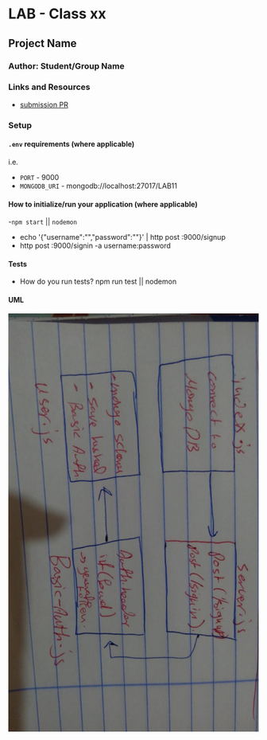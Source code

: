 # LAB - Class xx

## Project Name

### Author: Student/Group Name

### Links and Resources

- [submission PR](https://github.com/Saja-401-advanced-javascript/class-11/pull/3)


### Setup

#### `.env` requirements (where applicable)

i.e.

- `PORT` - 9000
- `MONGODB_URI` - mongodb://localhost:27017/LAB11

#### How to initialize/run your application (where applicable)

-`npm start` || `nodemon`
- echo '{"username":"","password":""}' | http post :9000/signup
- http post :9000/signin -a username:password

#### Tests

- How do you run tests?  npm run test || nodemon


#### UML

![](img/class-11.jpeg)